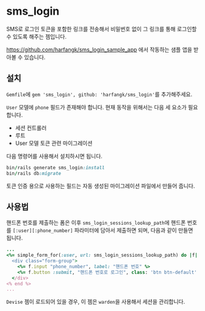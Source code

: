 # sms_login

SMS로 로그인 토큰을 포함한 링크를 전송해서 비밀번호 없이 그 링크를 통해 로그인할 수 있도록 해주는 젬입니다.

https://github.com/harfangk/sms_login_sample_app 에서 작동하는 샘플 앱을 받아볼 수 있습니다.

## 설치
`Gemfile`에 `gem 'sms_login', github: 'harfangk/sms_login'`를 추가해주세요.

`User` 모델에 `phone` 필드가 존재해야 합니다. 현재 동작을 위해서는 다음 세 요소가 필요합니다.

* 세션 컨트롤러 
* 루트 
* User 모델 토큰 관련 마이그레이션 

다음 명령어를 사용해서 설치하시면 됩니다.

```ruby
bin/rails generate sms_login:install
bin/rails db:migrate
```

토큰 인증 용으로 사용하는 필드는 자동 생성된 마이그레이션 파일에서 만들어 줍니다. 

## 사용법
핸드폰 번호를 제출하는 폼은 이후 `sms_login_sessions_lookup_path`에 핸드폰 번호를 `[:user][:phone_number]`
파라미터에 담아서 제출하면 되며, 다음과 같이 만들면 됩니다.

```ruby
...
<%= simple_form_for(:user, url: sms_login_sessions_lookup_path) do |f| %>
  <div class="form-group">
    <%= f.input "phone_number", label: "핸드폰 번호" %>
    <%= f.button :submit, "핸드폰 번호로 로그인", class: 'btn btn-default' %>
  </div>
<% end %>
...
```

`Devise` 젬이 로드되어 있을 경우, 이 젬은 `warden`을 사용해서 세션을 관리합니다.
